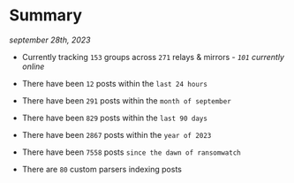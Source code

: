 
# Summary
_september 28th, 2023_

- Currently tracking `153` groups across `271` relays & mirrors - _`101` currently online_

- There have been `12` posts within the `last 24 hours`

- There have been `291` posts within the `month of september`

- There have been `829` posts within the `last 90 days`

- There have been `2867` posts within the `year of 2023`

- There have been `7558` posts `since the dawn of ransomwatch`

- There are `80` custom parsers indexing posts
